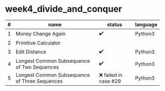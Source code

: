# week4_divide_and_conquer


|#|name|status|language|
|----|---------|------------------|------------------|
|1|Money Change Again|:heavy_check_mark:|Python3
|2|Primitive Calculator||
|3|Edit Distance|:heavy_check_mark:|Python3
|4|Longest Common Subsequence of Two Sequences|:heavy_check_mark:|Python3
|5|Longest Common Subsequence of Three Sequences|:x: failed in case #29|Python3